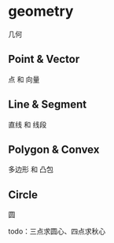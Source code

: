 # geometry
几何
## Point & Vector
点 和 向量
## Line & Segment
直线 和 线段
## Polygon & Convex
多边形 和 凸包
## Circle
圆

todo：三点求圆心、四点求秋心